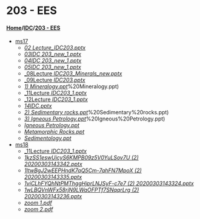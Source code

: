 # 203 - EES
#### [Home](../..)\/[IDC](..)\/[203 - EES]()
- [ms17](ms17)
    - [_02 Lecture_IDC203.pptx_](ms17/02%20Lecture_IDC203.pptx)
    - [_03IDC 203_new_1.pptx_](ms17/03IDC%20203_new_1.pptx)
    - [_04IDC 203_new_1.pptx_](ms17/04IDC%20203_new_1.pptx)
    - [_05IDC 203_new_1.pptx_](ms17/05IDC%20203_new_1.pptx)
    - [_08Lecture _IDC203_Minerals_new.pptx_](ms17/08Lecture%20_IDC203_Minerals_new.pptx)
    - [_09Lecture _IDC203.pptx_](ms17/09Lecture%20_IDC203.pptx)
    - [_1) Mineralogy.ppt_](ms17/1)%20Mineralogy.ppt)
    - [_11Lecture _IDC203_1.pptx_](ms17/11Lecture%20_IDC203_1.pptx)
    - [_12Lecture _IDC203_1.pptx_](ms17/12Lecture%20_IDC203_1.pptx)
    - [_14IDC.pptx_](ms17/14IDC.pptx)
    - [_2) Sedimentary rocks.ppt_](ms17/2)%20Sedimentary%20rocks.ppt)
    - [_3) Igneous Petrology.ppt_](ms17/3)%20Igneous%20Petrology.ppt)
    - [_Igneous Petrology.ppt_](ms17/Igneous%20Petrology.ppt)
    - [_Metamorphic Rocks.ppt_](ms17/Metamorphic%20Rocks.ppt)
    - [_Sedimentology.ppt_](ms17/Sedimentology.ppt)
- [ms18](ms18)
    - [_11Lecture _IDC203_1.pptx_](ms18/11Lecture%20_IDC203_1.pptx)
    - [_1kzSS1eswUicyS6KMPB09z5V0YuLSov7U (2) 20200303143342.pptx_](ms18/1kzSS1eswUicyS6KMPB09z5V0YuLSov7U%20(2)%2020200303143342.pptx)
    - [_1ltwBgJ2wEEPHndK7qQ5Cm-7qhFN7MpoX (2) 20200303143335.pptx_](ms18/1ltwBgJ2wEEPHndK7qQ5Cm-7qhFN7MpoX%20(2)%2020200303143335.pptx)
    - [_1viCLhFYQhNtPMThggHjprLNJSyF-c7e7 (2) 20200303143324.pptx_](ms18/1viCLhFYQhNtPMThggHjprLNJSyF-c7e7%20(2)%2020200303143324.pptx)
    - [_1wLBQVnWFx58rjN9LWaOFPTf7SNqqrLrg (2) 20200303143236.pptx_](ms18/1wLBQVnWFx58rjN9LWaOFPTf7SNqqrLrg%20(2)%2020200303143236.pptx)
    - [_zoom 1.pdf_](ms18/zoom%201.pdf)
    - [_zoom 2.pdf_](ms18/zoom%202.pdf)
